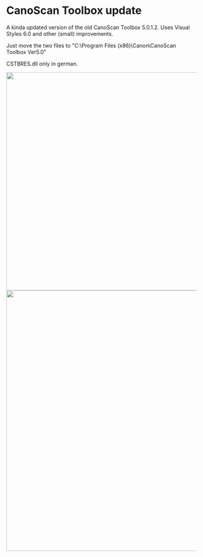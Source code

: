 # CanoScan Toolbox update
 A kinda updated version of the old CanoScan Toolbox 5.0.1.2. Uses Visual Styles 6.0 and other (small) improvements.

Just move the two files to "C:\Program Files (x86)\Canon\CanoScan Toolbox Ver5.0"

CSTBRES.dll only in german.

<img src="https://github.com/xVenti/canoscan-toolbox-update/blob/main/images/canoscan-1.png" width="576">
<img src="https://github.com/xVenti/canoscan-toolbox-update/blob/main/images/canoscan-2.png" width="688">
